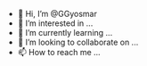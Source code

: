 - 👋 Hi, I’m @GGyosmar
- 👀 I’m interested in ...
- 🌱 I’m currently learning ...
- 💞️ I’m looking to collaborate on ...
- 📫 How to reach me ...

<!---
GGyosmar/GGyosmar is a ✨ special ✨ repository because its `README.md` (this file) appears on your GitHub profile.
You can click the Preview link to take a look at your changes.
--->
